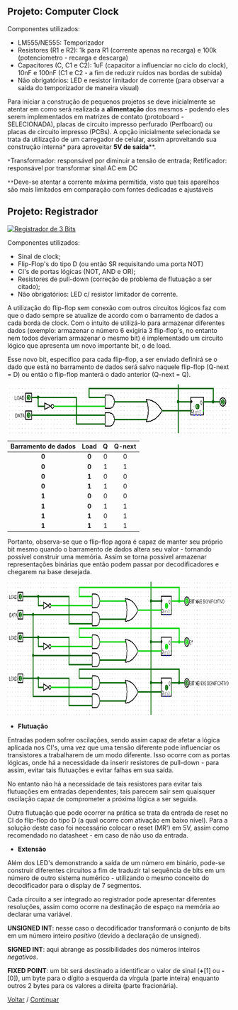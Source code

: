 ## **Projeto: Computer Clock**

Componentes utilizados:

- LM555/NE555: Temporizador
- Resistores (R1 e R2): 1k para R1 (corrente apenas na recarga) e 100k (potenciometro - recarga e descarga)
- Capacitores (C, C1 e C2): 1uF (capacitor a influenciar no ciclo do clock), 10nF e 100nF (C1 e C2 - a fim de reduzir ruídos nas bordas de subida)
- Não obrigatórios: LED e resistor limitador de corrente (para observar a saída do temporizador de maneira visual)

Para iniciar a construção de pequenos projetos se deve inicialmente se atentar em como será realizada a **alimentação** dos mesmos - podendo eles serem implementados em matrizes de contato (protoboard - SELECIONADA), placas de circuito impresso perfurado (Perfboard) ou placas de circuito impresso (PCBs). A opção inicialmente selecionada se trata da utilização de um carregador de celular, assim aproveitando sua construção interna* para aproveitar **5V de saída****.

`*`Transformador: responsável por diminuir a tensão de entrada; Retificador: responsável por transformar sinal AC em DC

`**`Deve-se atentar a corrente máxima permitida, visto que tais aparelhos são mais limitados em comparação com fontes dedicadas e ajustáveis


## **Projeto: Registrador**

[![Registrador de 3 Bits](https://i9.ytimg.com/vi/SPccMGu4pHI/mqdefault.jpg?sqp=CNizsakG-oaymwEmCMACELQB8quKqQMa8AEB-AHUBoAC4AOKAgwIABABGHIgVig6MA8=&rs=AOn4CLDQo2Ua6rNMzOXM-T2YTi0_XMe6sA)](https://youtu.be/SPccMGu4pHI "Registrador | 3 BITS")

Componentes utilizados:

- Sinal de clock;
- Flip-Flop's do tipo D (ou então SR requisitando uma porta NOT)
- CI's de portas lógicas (NOT, AND e OR);
- Resistores de pull-down (correção de problema de flutuação a ser citado);
- Não obrigatórios: LED c/ resistor limitador de corrente.

A utilização do flip-flop sem conexão com outros circuitos lógicos faz com que o dado sempre se atualize de acordo com o barramento de dados a cada borda de clock. Com o intuito de utilizá-lo para armazenar diferentes dados (exemplo: armazenar o número 6 exigiria 3 flip-flop's, no entanto nem todos deveriam armazenar o mesmo bit) é implementado um circuito lógico que apresenta um novo importante bit, o de load.

Esse novo bit, específico para cada flip-flop, a ser enviado definirá se o dado que está no barramento de dados será salvo naquele flip-flop (Q-next = D) ou então o flip-flop manterá o dado anterior (Q-next = Q).

<img src="../img/Registrador1Bit.png" alt="Registrador utilizando portas lógicas e flip-flop" width="700" height="110">

|Barramento de dados|Load|Q|Q-next|
|:---:|:---:|:---:|:---:|
|**0**|**0**|0|0|
|**0**|**0**|1|1|
|**0**|**1**|0|0|
|**0**|**1**|1|0|
|**1**|**0**|0|0|
|**1**|**0**|1|1|
|**1**|**1**|0|1|
|**1**|**1**|1|1|

Portanto, observa-se que o flip-flop agora é capaz de manter seu próprio bit mesmo quando o barramento de dados altera seu valor - tornando possível construir uma memória. Assim se torna possível armazenar representações binárias que então podem passar por decodificadores e chegarem na base desejada.

<img src="../img/Registrador3Bits.png" alt="Armazenando em memória o dígito 110 (6 na base decimal)" width="870" height="300">

- **Flutuação**

Entradas podem sofrer oscilações, sendo assim capaz de afetar a lógica aplicada nos CI's, uma vez que uma tensão diferente pode influenciar os transistores a trabalharem de um modo diferente. Isso ocorre com  as portas lógicas, onde há a necessidade da inserir resistores de pull-down - para assim, evitar tais flutuações e evitar falhas em sua saída.

No entanto não há a necessidade de tais resistores para evitar tais flutuações em entradas dependentes; tais parecem sair sem quaisquer oscilação capaz de comprometer a próxima lógica a ser seguida.

Outra flutuação que pode ocorrer na prática se trata da entrada de reset no CI do flip-flop do tipo D (a qual ocorre com ativação em baixo nível). Para a solução deste caso foi necessário colocar o reset (MR') em 5V, assim como recomendado no datasheet - em caso de não uso da entrada.

- **Extensão**

Além dos LED's demonstrando a saída de um número em binário, pode-se construir diferentes circuitos a fim de traduzir tal sequência de bits em um número de outro sistema numérico - utilizando o mesmo conceito do decodificador para o display de 7 segmentos.

Cada circuito a ser integrado ao registrador pode apresentar diferentes resoluções, assim como ocorre na destinação de espaço na memória ao declarar uma variável.

**UNSIGNED INT**: nesse caso o decodificador transformará o conjunto de bits em um número inteiro *positivo* (devido a declaração de unsigned).

**SIGNED INT**: aqui abrange as possibilidades dos números inteiros *negativos*.

**FIXED POINT**: um bit será destinado a identificar o valor de sinal (**+**[1] ou **-**[0]), um byte para o dígito a esquerda da vírgula (parte inteira) enquanto outros 2 bytes para os valores a direita (parte fracionária).

[Voltar](12-PartidaEAlarme.md) / [Continuar](21-ClockRegistrador.md)